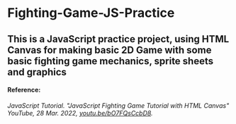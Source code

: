 # Fighting-Game-JS-Practice
## This is a JavaScript practice project, using HTML Canvas for making basic 2D Game with some basic fighting game mechanics, sprite sheets and graphics

#### Reference: 
*JavaScript Tutorial. "JavaScript Fighting Game Tutorial with HTML Canvas" YouTube, 28 Mar. 2022, [youtu.be/bO7FQsCcbD8](https://www.youtube.com/watch?v=vyqbNFMDRGQ).*
